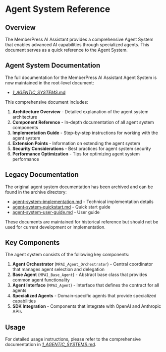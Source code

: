 # Agent System Reference

## Overview

The MemberPress AI Assistant provides a comprehensive Agent System that enables advanced AI capabilities through specialized agents. This document serves as a quick reference to the Agent System.

## Agent System Documentation

The full documentation for the MemberPress AI Assistant Agent System is now maintained in the root-level document:

- [_1_AGENTIC_SYSTEMS_.md](../../_1_AGENTIC_SYSTEMS_.md)

This comprehensive document includes:

1. **Architecture Overview** - Detailed explanation of the agent system architecture
2. **Component Reference** - In-depth documentation of all agent system components
3. **Implementation Guide** - Step-by-step instructions for working with the agent system
4. **Extension Points** - Information on extending the agent system
5. **Security Considerations** - Best practices for agent system security
6. **Performance Optimization** - Tips for optimizing agent system performance

## Legacy Documentation

The original agent system documentation has been archived and can be found in the archive directory:

- [agent-system-implementation.md](../archive/agent-system-implementation.md) - Technical implementation details
- [agent-system-quickstart.md](../archive/agent-system-quickstart.md) - Quick start guide
- [agent-system-user-guide.md](../archive/agent-system-user-guide.md) - User guide

These documents are maintained for historical reference but should not be used for current development or implementation.

## Key Components

The agent system consists of the following key components:

1. **Agent Orchestrator** (`MPAI_Agent_Orchestrator`) - Central coordinator that manages agent selection and delegation
2. **Base Agent** (`MPAI_Base_Agent`) - Abstract base class that provides common agent functionality
3. **Agent Interface** (`MPAI_Agent`) - Interface that defines the contract for all agents
4. **Specialized Agents** - Domain-specific agents that provide specialized capabilities
5. **SDK Integration** - Components that integrate with OpenAI and Anthropic APIs

## Usage

For detailed usage instructions, please refer to the comprehensive documentation in [_1_AGENTIC_SYSTEMS_.md](../../_1_AGENTIC_SYSTEMS_.md).